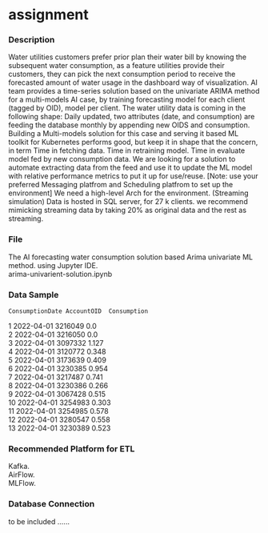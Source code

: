 # assignment

### Description 
Water utilities customers prefer prior plan their water bill by knowing the subsequent water consumption, as a feature utilities provide their customers, they can pick the next consumption period to receive the forecasted amount of water usage in the dashboard way of visualization. AI team provides a time-series solution based on the univariate ARIMA method for a multi-models AI case, by training forecasting model for each client (tagged by OID), model per client. The water utility data is coming in the following shape:
Daily updated, two attributes (date, and consumption) are feeding the database monthly by appending new OIDS and consumption.
Building a Multi-models solution for this case and serving it based ML toolkit for Kubernetes performs good, but keep it in shape that the concern, in term 
Time in fetching data.
Time in retraining model.
Time in evaluate model fed by new consumption data. 
We are looking for a solution to automate extracting data from the feed and use it to update the ML model with relative performance metrics to put it up for use/reuse. 
[Note: use your preferred Messaging platfrom and Scheduling platfrom to set up the environment]
We need a high-level Arch for the environment.
(Streaming simulation)
Data is hosted in SQL server, for 27 k clients. we recommend mimicking streaming data by taking 20% as original data and the rest as streaming.

### File
The AI forecasting water consumption solution based Arima univariate ML method. using Jupyter IDE.  
arima-univarient-solution.ipynb 
### Data Sample 
	ConsumptionDate	AccountOID	Consumption
1	2022-04-01	3216049	0.0  
2	2022-04-01	3216050	0.0  
3	2022-04-01	3097332	1.127  
4	2022-04-01	3120772	0.348  
5	2022-04-01	3173639	0.409  
6	2022-04-01	3230385	0.954  
7	2022-04-01	3217487	0.741  
8	2022-04-01	3230386	0.266  
9	2022-04-01	3067428	0.515  
10	2022-04-01	3254983	0.303  
11	2022-04-01	3254985	0.578  
12	2022-04-01	3280547	0.558  
13	2022-04-01	3230389	0.523  
### Recommended Platform for ETL
Kafka.   
AirFlow.   
MLFlow.   
### Database Connection

to be included ......
